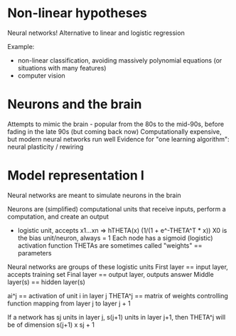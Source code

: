 # Non-linear hypotheses
Neural networks!
Alternative to linear and logistic regression

Example: 
* non-linear classification, avoiding massively polynomial equations (or situations with many features)
* computer vision

# Neurons and the brain
Attempts to mimic the brain - popular from the 80s to the mid-90s, before fading in the late 90s (but coming back now)
Computationally expensive, but modern neural networks run well
Evidence for "one learning algorithm": neural plasticity / rewiring

# Model representation I
Neural networks are meant to simulate neurons in the brain

Neurons are (simplified) computational units that receive inputs, perform a computation, and create an output
* logistic unit, accepts x1...xn => hTHETA(x) (1/(1 + e^-THETA^T * x))
X0 is the bias unit/neuron, always = 1
Each node has a sigmoid (logistic) activation function
THETAs are sometimes called "weights" == parameters

Neural networks are groups of these logistic units
First layer == input layer, accepts training set
Final layer == output layer, outputs answer
Middle layer(s) == hidden layer(s)

ai^j == activation of unit i in layer j
THETA^j == matrix of weights controlling function mapping from layer j to layer j + 1

If a network has sj units in layer j, s(j+1) units in layer j+1, then THETA^j will be of dimension s(j+1) x sj + 1

